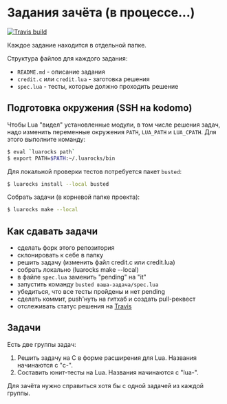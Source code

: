 # Задания зачёта (в процессе...)

[![Travis build][travis-badge]][travis-page]

Каждое задание находится в отдельной папке.

Структура файлов для каждого задания:

 * `README.md` - описание задания
 * `credit.c` или `credit.lua` - заготовка решения
 * `spec.lua` - тесты, которые должно проходить решение

## Подготовка окружения (SSH на kodomo)

Чтобы Lua "видел" установленные модули, в том числе решения
задач, надо изменить переменные окружения `PATH`, `LUA_PATH` и
`LUA_CPATH`. Для этого выполните команду:

```bash
$ eval `luarocks path`
$ export PATH=$PATH:~/.luarocks/bin
```

Для локальной проверки тестов потребуется пакет `busted`:

```bash
$ luarocks install --local busted
```

Собрать задачи (в корневой папке проекта):

```bash
$ luarocks make --local
```

## Как сдавать задачи

 * сделать форк этого репозитория
 * склонировать к себе в папку
 * решить задачу (изменить файл credit.c или credit.lua)
 * собрать локально (luarocks make --local)
 * в файле `spec.lua` заменить "pending" на "it"
 * запустить команду `busted ваша-задача/spec.lua`
 * убедиться, что все тесты пройдены и нет pending
 * сделать коммит, push'нуть на гитхаб и создать pull-реквест
 * отслеживать статус решения на [Travis][travis-pulls]

## Задачи

Есть две группы задач:

 1. Решить задачу на C в форме расширения для Lua.
    Названия начинаются с "c-".
 2. Составить юнит-тесты на Lua.
    Названия начинаются с "lua-".

Для зачёта нужно справиться хотя бы с одной задачей из
каждой группы.

[travis-page]: https://travis-ci.org/LuaAndC/credits
[travis-badge]: https://travis-ci.org/LuaAndC/credits.png
[travis-pulls]: https://travis-ci.org/LuaAndC/credits/pull_requests
